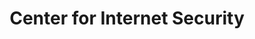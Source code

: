 ---
company_name: "Center for Internet Security"
logo: "/images/sponsors/CIS.png"
title: "Center for Internet Security"
company_url: "https://www.cisecurity.org/"
pgb_rep_name: "Adam Montville"
pgb_rep_title: "Chief Product Architect"
---